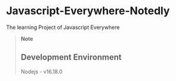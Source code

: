 # Javascript-Everywhere-Notedly
The learning Project of Javascript Everywhere

> **Note**
> ## Development Environment
> Nodejs - v16.18.0